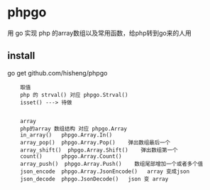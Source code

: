 # phpgo
用 go 实现 php 的array数组以及常用函数，给php转到go来的人用    


## install
go get github.com/hisheng/phpgo
    
    
        取值
        php 的 strval() 对应 phpgo.Strval()
        isset() ---> 待做
        
        
        array
        php的array 数组结构 对应 phpgo.Array
        in_array()   phpgo.Array.In()
        array_pop()  phpgo.Array.Pop()    弹出数组最后一个
        array_shift()  phpgo.Array.Shift()    弹出数组第一个
        count()      phpgo.Array.Count()
        array_push()  phpgo.Array.Push()    数组尾部增加一个或者多个值
        json_encode  phpgo.Array.JsonEncode()   array 变成json
        json_decode  phpgo.JsonDecode()   json 变 array

        
        
        
        
        
        
        
        
        
        
        
